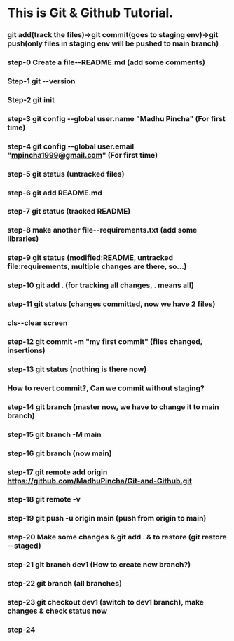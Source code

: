 # This is Git & Github Tutorial.
### git add(track the files)->git commit(goes to staging env)->git push(only files in staging env will be pushed to main branch)
### step-0 Create a file--README.md (add some comments)
### Step-1 git --version
### Step-2 git init
### step-3 git config --global user.name "Madhu Pincha" (For first time)
### step-4 git config --global user.email "mpincha1999@gmail.com" (For first time)
### step-5 git status (untracked files)
### step-6 git add README.md
### step-7 git status (tracked README)
### step-8 make another file--requirements.txt (add some libraries)
### step-9 git status (modified:README, untracked file:requirements, multiple changes are there, so...)
### step-10 git add . (for tracking all changes, . means all)
### step-11 git status (changes committed, now we have 2 files)
### cls--clear screen
### step-12 git commit -m "my first commit" (files changed, insertions)
### step-13 git status (nothing is there now)
### How to revert commit?, Can we commit without staging?
### step-14 git branch (master now, we have to change it to main branch)
### step-15 git branch -M main
### step-16 git branch (now main)
### step-17 git remote add origin https://github.com/MadhuPincha/Git-and-Github.git
### step-18 git remote -v
### step-19 git push -u origin main (push from origin to main)
### step-20 Make some changes & git add . & to restore (git restore --staged)

### step-21 git branch dev1 (How to create new branch?)
### step-22 git branch (all branches)
### step-23 git checkout dev1 (switch to dev1 branch), make changes & check status now
### step-24 